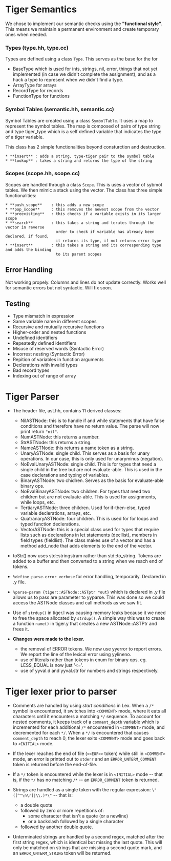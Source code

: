 Tiger Semantics
===============

We chose to implement our semantic checks using the **"functional style"**.
This means we maintain a permanent environment and create temporary ones when
needed.

### Types (type.hh, type.cc)
Types are defined using a class `Type`. This serves as the base for the for
   - BaseType which is used for ints, strings, nil, error, things that not yet implemented
     (in case we didn't complete the assignment), and as a hack a type to represent when
     we didn't find a type.
   - ArrayType for arrays
   - RecordType for records
   - FunctionType for functions
   

### Symbol Tables (semantic.hh, semantic.cc)
Symbol Tables are created using a class `SymbolTable`.
It uses a map to represent the symbol tables. The map is composed of pairs of
type string and type tiger_type which is a self defined variable that indicates
the type of a tiger variable.

This class has 2 simple functionalities beyond consturction and destruction.

    * **insert** : adds a string, type-tiger pair to the symbol table
    * **lookup** : takes a string and returns the type of the string


### Scopes (scope.hh, scope.cc)
Scopes are handled through a class `Scope`.
This is uses a vector of sybmol tables. We then mimic a stack using the vector.
The class has three simple functionalities:

    * **push_scope**    : this adds a new scope
    * **pop_scope**     : this removes the newest scope from the vector
    * **preexisting**   : this checks if a variable exists in its larger scope
    * **search**        : this takes a string and terates through the vector in reverse
                          order to check if variable has already been declared, if found,
                          it returns its type, if not returns error type
    * **insert**        : this takes a string and its corresponding type and adds the binding
                          to its parent scopes
                          
## Error Handling
Not working propely. Columns and lines do not update correctly. Works well for semantic errors
but not syntactic. Will fix soon.

## Testing

   * Type mismatch in expression
   * Same variable name in different scopes
   * Recursive and mutually recursive functions
   * Higher-order and nested functions
   * Undefined identifiers
   * Repeatedly defined identifiers
   * Misuse of reserved words (Syntactic Error)
   * Incorrest nesting (Syntactic Error)
   * Repition of variables in function arguments
   * Declerations with invalid types
   * Bad record types
   * Indexing out of range of array
      

Tiger Parser
============

* The header file, ast.hh, contains 11 derived classes:
    - NilASTNode: this is to handle if and while statements that have false conditions
                  and therefore have no return value.
                  The parse will now print return `"nil"`.
    - NumASTNode: this returns a number.
    - StrASTNode: this returns a string.
    - NameASTNode: this returns a name token as a string.
    - UnaryASTNode: single child. This serves as a basis for unary operations. In our 
                    case, this is only used for unaryminus (negation).
    - NoEvalUnaryASTNode: single child. This is for types that need a single child in
                          the tree but are not evaluate-able. This is used in the case 
                          declerations and typing of variables.
    - BinaryASTNode: two chidlren. Serves as the basis for evaluate-able binary ops.
    - NoEvalBinaryASTNode: two children. For types that need two children but are not
                           evaluate-able. This is used for assignments, while loops, etc.
    - TertiaryASTNode: three children. Used for if-then-else, typed variable declerations,
                       arrays, etc.
    - QuatranaryASTNode: four children. This is used for for loops and typed function
                         declerations.
    - VectorASTNode: this is a special class used for types that require lists such as
                     declerations in let statements (decllist), members in field types
                     (fieldlist). The class makes use of a vector and has a method add_node
                     that adds elements to the end of the vector.
                         
 * toStr() now uses std::stringstram rather than std::to_string. Tokens are added to a buffer
   and then converted to a string when we reach end of tokens.
 
 * `%define parse.error verbose` for error handling, temporarily. Declared in .y file.
 * `%parse-param {tiger::ASTNode::ASTptr *out}` which is declared in .y file allows us to pass
   are parameter to yyparse. This was done so we could access the ASTNode classes and call 
   methods as we saw fit.
 * Use of `strdup()` in tiger.l was causing memory leaks because it we need to free the space allocated
   by `strdup()`. A simple way this was to create a function `name()` in tiger.y that creates a new
   ASTNode::ASTPtr and frees it.
 * **Changes were made to the lexer.**
    - the removal of ERROR tokens. We now use yyerror to report errors. We report the line of 
      the lexical error using yylineno.
    - use of literals rather than tokens in enum for binary ops. eg. LESS_EQUAL is now just '<='.
    - use of yyval.d and yyval.str for numbers and strings respectively.
   

Tiger lexer prior to parser
===========================

* Comments are handled by using *start conditions* in Lex. When a `/*` symbol
  is encountered, it switches into `<COMMENT>` mode, where it eats all characters
  until it encounters a matching `*/` sequence. To account for nested comments,
  it keeps track of a `comment_depth` variable which is incremented for each
  additional `/*` encountered in `<COMMENT>` mode, and decremented for each `*/`.
  When a `*/` is encountered that causes `comment_depth` to reach 0, the lexer
  exits `<COMMENT>` mode and goes back to `<INITIAL>` mode.

* If the lexer reaches the end of file (`<<EOF>>` token) while still in `<COMMENT>`
  mode, an error is printed out to `stderr` and an `ERROR_UNTERM_COMMENT` token is
  returned before the end-of-file.

* If a `*/` token is encountered while the lexer is in `<INITIAL>` mode -- that is,
  if the `*/` has no matching `/*` -- an `ERROR_COMMENT` token is returned.

* Strings are handled as a single token with the regular expression:
  `\"([^"\n\r]|\\.)*\"` -- that is:
    - a double quote
    - followed by zero or more repetitions of:
        * some character that isn't a quote (or a newline)
        * or a backslash followed by a single character
    - followed by another double quote.

* Unterminated strings are handled by a second regex, matched after the first string
  regex, which is identical but missing the last quote. This will only be matched on
  strings that are missing a second quote mark, and an `ERROR_UNTERM_STRING` token
  will be returned.
